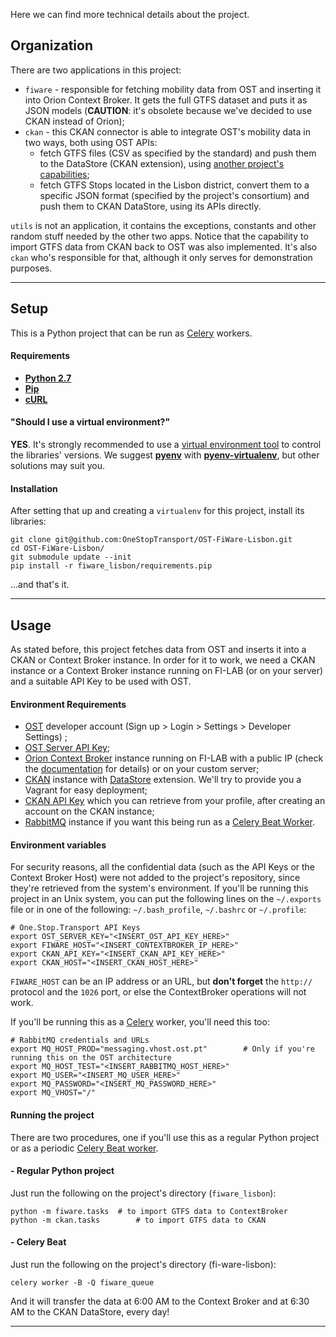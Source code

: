 Here we can find more technical details about the project.

## Organization

There are two applications in this project:

- `fiware` - responsible for fetching mobility data from OST and inserting it into Orion Context Broker. It gets the full GTFS dataset and puts it as JSON models (**CAUTION**: it's obsolete because we've decided to use CKAN instead of Orion);
- `ckan` - this CKAN connector is able to integrate OST's mobility data in two ways, both using OST APIs:
	- fetch GTFS files (CSV as specified by the standard) and push them to the DataStore (CKAN extension), using [another project's capabilities](https://github.com/rjfv/datastore-loader);
	- fetch GTFS Stops located in the Lisbon district, convert them to a specific JSON format (specified by the project's consortium) and push them to CKAN DataStore, using its APIs directly. 

`utils` is not an application, it contains the exceptions, constants and other random stuff needed by the other two apps. Notice that the capability to import GTFS data from CKAN back to OST was also implemented. It's also `ckan` who's responsible for that, although it only serves for demonstration purposes.

---

## Setup

This is a Python project that can be run as [Celery](http://www.celeryproject.org/) workers.

#### Requirements

- **[Python 2.7](https://www.python.org/download/releases/2.7)**
- **[Pip](http://pip.readthedocs.org/en/latest/quickstart.html)**
- **[cURL](http://curl.haxx.se/download.html)**

#### "Should I use a virtual environment?"

**YES**. It's strongly recommended to use a [virtual environment tool](http://en.wikipedia.org/wiki/Virtual_environment_software) to control the libraries' versions. We suggest **[pyenv](https://github.com/yyuu/pyenv)** with **[pyenv-virtualenv](https://github.com/yyuu/pyenv-virtualenv)**, but other solutions may suit you.

#### Installation

After setting that up and creating a `virtualenv` for this project, install its libraries:

```
git clone git@github.com:OneStopTransport/OST-FiWare-Lisbon.git
cd OST-FiWare-Lisbon/
git submodule update --init
pip install -r fiware_lisbon/requirements.pip
```

...and that's it.

---

## Usage

As stated before, this project fetches data from OST and inserts it into a CKAN or Context Broker instance. In order for it to work, we need a CKAN instance or a Context Broker instance running on FI-LAB (or on your server) and a suitable API Key to be used with OST. 

#### Environment Requirements

- [OST](https://www.ost.pt) developer account (Sign up > Login > Settings > Developer Settings) ;
- [OST Server API Key](https://github.com/OneStopTransport/OneStopTransport/wiki/Autenticac%CC%A7a%CC%83o-por-chave);
- [Orion Context Broker](http://catalogue.fi-ware.org/enablers/configuration-manager-orion-context-broker) instance running on FI-LAB with a public IP (check the [documentation](http://catalogue.fi-ware.org/enablers/publishsubscribe-context-broker-orion-context-broker/documentation) for details) or on your custom server;
- [CKAN](http://ckan.org/) instance with [DataStore](http://docs.ckan.org/en/latest/maintaining/datastore.html) extension. We'll try to provide you a Vagrant for easy deployment;
- [CKAN API Key](http://docs.ckan.org/en/latest/api/index.html#authentication-and-api-keys)  which you can retrieve from your profile, after creating an account on the CKAN instance;
- [RabbitMQ](http://www.rabbitmq.com/) instance if you want this being run as a [Celery Beat Worker](http://docs.celeryproject.org/en/latest/userguide/periodic-tasks.html).


#### Environment variables

For security reasons, all the confidential data (such as the API Keys or the Context Broker Host) were not added to the project's repository, since they're retrieved from the system's environment. If you'll be running this project in an Unix system, you can put the following lines on the `~/.exports` file or in one of the following: `~/.bash_profile`, `~/.bashrc` or `~/.profile`:

```
# One.Stop.Transport API Keys 
export OST_SERVER_KEY="<INSERT_OST_API_KEY_HERE>"
export FIWARE_HOST="<INSERT_CONTEXTBROKER_IP_HERE>"
export CKAN_API_KEY="<INSERT_CKAN_API_KEY_HERE>"
export CKAN_HOST="<INSERT_CKAN_HOST_HERE>"
```

`FIWARE_HOST` can be an IP address or an URL, but **don't forget** the `http://` protocol and the `1026` port, or else the ContextBroker operations will not work.

If you'll be running this as a [Celery](http://www.celeryproject.org/) worker, you'll need this too:
```
# RabbitMQ credentials and URLs
export MQ_HOST_PROD="messaging.vhost.ost.pt"		# Only if you're running this on the OST architecture
export MQ_HOST_TEST="<INSERT_RABBITMQ_HOST_HERE>"
export MQ_USER="<INSERT_MQ_USER_HERE>"
export MQ_PASSWORD="<INSERT_MQ_PASSWORD_HERE>"
export MQ_VHOST="/"
```

#### Running the project

There are two procedures, one if you'll use this as a regular Python project or as a periodic [Celery Beat worker](http://docs.celeryproject.org/en/latest/userguide/periodic-tasks.html).

#### - Regular Python project

Just run the following on the project's directory (`fiware_lisbon`):

```
python -m fiware.tasks	# to import GTFS data to ContextBroker
python -m ckan.tasks	    # to import GTFS data to CKAN
```

#### - Celery Beat 

Just run the following on the project's directory (fi-ware-lisbon):

```
celery worker -B -Q fiware_queue
```

And it will transfer the data at 6:00 AM to the Context Broker and at 6:30 AM to the CKAN DataStore, every day!

---
